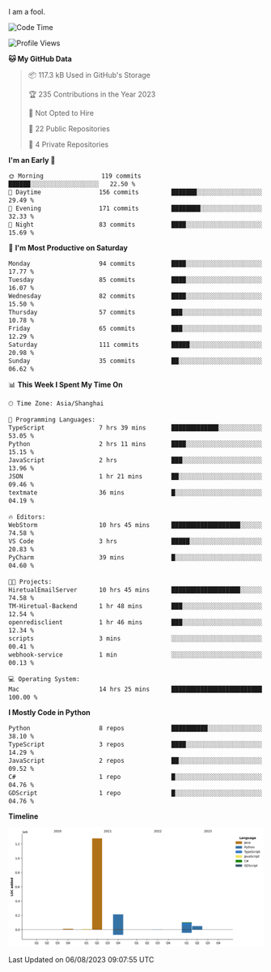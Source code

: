 I am a fool.

<!--START_SECTION:waka-->
![Code Time](http://img.shields.io/badge/Code%20Time-587%20hrs%2056%20mins-blue)

![Profile Views](http://img.shields.io/badge/Profile%20Views-2-blue)

**🐱 My GitHub Data** 

> 📦 117.3 kB Used in GitHub's Storage 
 > 
> 🏆 235 Contributions in the Year 2023
 > 
> 🚫 Not Opted to Hire
 > 
> 📜 22 Public Repositories 
 > 
> 🔑 4 Private Repositories 
 > 
**I'm an Early 🐤** 

```text
🌞 Morning                119 commits         ██████░░░░░░░░░░░░░░░░░░░   22.50 % 
🌆 Daytime                156 commits         ███████░░░░░░░░░░░░░░░░░░   29.49 % 
🌃 Evening                171 commits         ████████░░░░░░░░░░░░░░░░░   32.33 % 
🌙 Night                  83 commits          ████░░░░░░░░░░░░░░░░░░░░░   15.69 % 
```
📅 **I'm Most Productive on Saturday** 

```text
Monday                   94 commits          ████░░░░░░░░░░░░░░░░░░░░░   17.77 % 
Tuesday                  85 commits          ████░░░░░░░░░░░░░░░░░░░░░   16.07 % 
Wednesday                82 commits          ████░░░░░░░░░░░░░░░░░░░░░   15.50 % 
Thursday                 57 commits          ███░░░░░░░░░░░░░░░░░░░░░░   10.78 % 
Friday                   65 commits          ███░░░░░░░░░░░░░░░░░░░░░░   12.29 % 
Saturday                 111 commits         █████░░░░░░░░░░░░░░░░░░░░   20.98 % 
Sunday                   35 commits          ██░░░░░░░░░░░░░░░░░░░░░░░   06.62 % 
```


📊 **This Week I Spent My Time On** 

```text
🕑︎ Time Zone: Asia/Shanghai

💬 Programming Languages: 
TypeScript               7 hrs 39 mins       █████████████░░░░░░░░░░░░   53.05 % 
Python                   2 hrs 11 mins       ████░░░░░░░░░░░░░░░░░░░░░   15.15 % 
JavaScript               2 hrs               ███░░░░░░░░░░░░░░░░░░░░░░   13.96 % 
JSON                     1 hr 21 mins        ██░░░░░░░░░░░░░░░░░░░░░░░   09.46 % 
textmate                 36 mins             █░░░░░░░░░░░░░░░░░░░░░░░░   04.19 % 

🔥 Editors: 
WebStorm                 10 hrs 45 mins      ███████████████████░░░░░░   74.58 % 
VS Code                  3 hrs               █████░░░░░░░░░░░░░░░░░░░░   20.83 % 
PyCharm                  39 mins             █░░░░░░░░░░░░░░░░░░░░░░░░   04.60 % 

🐱‍💻 Projects: 
HiretualEmailServer      10 hrs 45 mins      ███████████████████░░░░░░   74.58 % 
TM-Hiretual-Backend      1 hr 48 mins        ███░░░░░░░░░░░░░░░░░░░░░░   12.54 % 
openredisclient          1 hr 46 mins        ███░░░░░░░░░░░░░░░░░░░░░░   12.34 % 
scripts                  3 mins              ░░░░░░░░░░░░░░░░░░░░░░░░░   00.41 % 
webhook-service          1 min               ░░░░░░░░░░░░░░░░░░░░░░░░░   00.13 % 

💻 Operating System: 
Mac                      14 hrs 25 mins      █████████████████████████   100.00 % 
```

**I Mostly Code in Python** 

```text
Python                   8 repos             ██████████░░░░░░░░░░░░░░░   38.10 % 
TypeScript               3 repos             ████░░░░░░░░░░░░░░░░░░░░░   14.29 % 
JavaScript               2 repos             ██░░░░░░░░░░░░░░░░░░░░░░░   09.52 % 
C#                       1 repo              █░░░░░░░░░░░░░░░░░░░░░░░░   04.76 % 
GDScript                 1 repo              █░░░░░░░░░░░░░░░░░░░░░░░░   04.76 % 
```



**Timeline**

![Lines of Code chart](https://raw.githubusercontent.com/VeejaLiu/VeejaLiu/master/assets/bar_graph.png)


 Last Updated on 06/08/2023 09:07:55 UTC
<!--END_SECTION:waka-->
